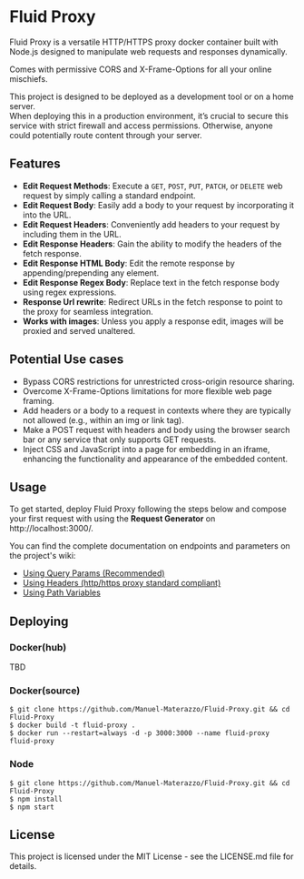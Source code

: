 # Fluid Proxy

Fluid Proxy is a versatile HTTP/HTTPS proxy docker container built with Node.js designed to manipulate web requests and responses dynamically.

Comes with permissive CORS and X-Frame-Options for all your online mischiefs.

This project is designed to be deployed as a development tool or on a home server.\
When deploying this in a production environment, it’s crucial to secure this service with strict firewall and access permissions. Otherwise, anyone could potentially route content through your server.

## Features

- **Edit Request Methods**: Execute a `GET`, `POST`, `PUT`, `PATCH`, or `DELETE` web request by simply calling a standard endpoint.
- **Edit Request Body**: Easily add a body to your request by incorporating it into the URL.
- **Edit Request Headers**: Conveniently add headers to your request by including them in the URL.
- **Edit Response Headers**: Gain the ability to modify the headers of the fetch response.
- **Edit Response HTML Body**: Edit the remote response by appending/prepending any element.
- **Edit Response Regex Body**: Replace text in the fetch response body using regex expressions.
- **Response Url rewrite**: Redirect URLs in the fetch response to point to the proxy for seamless integration.
- **Works with images**: Unless you apply a response edit, images will be proxied and served unaltered.

## Potential Use cases
- Bypass CORS restrictions for unrestricted cross-origin resource sharing.
- Overcome X-Frame-Options limitations for more flexible web page framing.
- Add headers or a body to a request in contexts where they are typically not allowed (e.g., within an img or link tag).
- Make a POST request with headers and body using the browser search bar or any service that only supports GET requests.
- Inject CSS and JavaScript into a page for embedding in an iframe, enhancing the functionality and appearance of the embedded content.


## Usage
To get started, deploy Fluid Proxy following the steps below and compose your first request with using the 
**Request Generator** on http://localhost:3000/.

You can find the complete documentation on endpoints and parameters on the project's wiki:
* [Using Query Params (Recommended)](https://github.com/Manuel-Materazzo/Fluid-Proxy/wiki/Using-Query-Params)
* [Using Headers (http/https proxy standard compliant)](https://github.com/Manuel-Materazzo/Fluid-Proxy/wiki/Using-Headers)
* [Using Path Variables](https://github.com/Manuel-Materazzo/Fluid-Proxy/wiki/Using-Path-Variables)

## Deploying

### Docker(hub)

TBD

### Docker(source)

```shell
$ git clone https://github.com/Manuel-Materazzo/Fluid-Proxy.git && cd Fluid-Proxy
$ docker build -t fluid-proxy .
$ docker run --restart=always -d -p 3000:3000 --name fluid-proxy fluid-proxy
```

### Node

```shell
$ git clone https://github.com/Manuel-Materazzo/Fluid-Proxy.git && cd Fluid-Proxy
$ npm install
$ npm start
```

## License
This project is licensed under the MIT License - see the LICENSE.md file for details.
